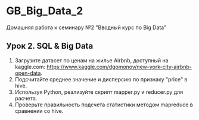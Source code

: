 # GB_Big_Data_2
Домашняя работа к семинару №2 "Вводный курс по Big Data"

## Урок 2. SQL & Big Data
1. Загрузите датасет по ценам на жилье Airbnb, доступный на kaggle.com: https://www.kaggle.com/dgomonov/new-york-city-airbnb-open-data.
2. Подсчитайте среднее значение и дисперсию по признаку "price" в hive.
3. Используя Python, реализуйте скрипт mapper.py и reducer.py для расчета.
4. Проверьте правильность подсчета статистики методом mapreduce в сравнении со hive.